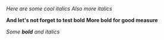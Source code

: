 *Here are some cool italics*
_Also more italics_

**And let's not forget to test bold**
__More bold for good measure__

_Some **bold** and italics_

